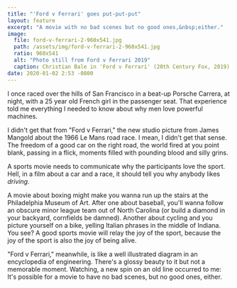 ```yaml
---
title: "'Ford v Ferrari' goes put-put-put"
layout: feature
excerpt: "A movie with no bad scenes but no good ones,&nbsp;either."
image:
  file: ford-v-ferrari-2-960x541.jpg
  path: /assets/img/ford-v-ferrari-2-960x541.jpg
  ratio: 960x541
  alt: "Photo still from Ford v Ferrari 2019"
  caption: Christian Bale in 'Ford v Ferrari' (20th Century Fox, 2019)
date: 2020-01-02 2:53 -0800
---
```


I once raced over the hills of San Francisco in a beat-up Porsche Carrera, at night, with a 25 year old French girl in the passenger seat. That experience told me everything I needed to know about why men love powerful machines.

I didn't get that from "Ford v Ferrari," the new studio picture from James Mangold about the 1966 Le Mans road race. I mean, I didn't get that sense. The freedom of a good car on the right road, the world fired at you point blank, passing in a flick, moments filled with pounding blood and silly grins.

A sports movie needs to communicate why the participants love the sport. Hell, in a film about a car and a race, it should tell you why anybody likes _driving._

A movie about boxing might make you wanna run up the stairs at the Philadelphia Museum of Art. After one about baseball, you'll wanna follow an obscure minor league team out of North Carolina (or build a diamond in your backyard, cornfields be damned). Another about cycling and you picture yourself on a bike, yelling Italian phrases in the middle of Indiana. You see? A good sports movie will relay the joy of the sport, because the joy of the sport is also the joy of being alive.

"Ford v Ferrari," meanwhile, is like a well illustrated diagram in an encyclopedia of engineering. There's a glossy beauty to it but not a memorable moment. Watching, a new spin on an old line occurred to me: It's possible for a movie to have no bad scenes, but no good ones, either.
